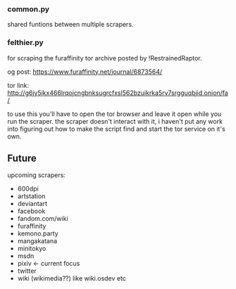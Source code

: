 
### common.py
shared funtions between multiple scrapers.

### felthier.py
for scraping the furaffinity tor archive posted by !RestrainedRaptor.

og post: https://www.furaffinity.net/journal/6873564/

tor link: http://g6jy5jkx466lrqojcngbnksugrcfxsl562bzuikrka5rv7srgguqbjid.onion/fa/

to use this you'll have to open the tor browser and leave it open while you run the scraper. the scraper doesn't interact with it, i haven't put any work into
figuring out how to make the script find and start the tor service on it's own.

## Future
upcoming scrapers:
- 600dpi
- artstation
- deviantart
- facebook
- fandom.com/wiki
- furaffinity
- kemono.party
- mangakatana
- minitokyo
- msdn
- pixiv <- current focus
- twitter
- wiki (wikimedia??) like wiki.osdev etc
